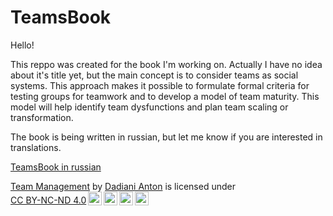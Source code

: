 # TeamsBook

Hello!

This reppo was created for the book I'm working on. Actually I have no idea about it's title yet, but the main concept is to consider teams as social systems. This approach makes it possible to formulate formal criteria for testing groups for teamwork and to develop a model of team maturity. This model will help identify team dysfunctions and plan team scaling or transformation.

The book is being written in russian, but let me know if you are interested in translations.

[TeamsBook in russian](book_ru/README.md)



<p xmlns:cc="http://creativecommons.org/ns#" xmlns:dct="http://purl.org/dc/terms/"><a property="dct:title" rel="cc:attributionURL" href="https://dadianianton.github.io/TeamsBook/">Team Management</a> by <a rel="cc:attributionURL dct:creator" property="cc:attributionName" href="https://github.com/DadianiAnton">Dadiani Anton</a> is licensed under <a href="https://creativecommons.org/licenses/by-nc-nd/4.0/?ref=chooser-v1" target="_blank" rel="license noopener noreferrer" style="display:inline-block;">CC BY-NC-ND 4.0<img style="height:22px!important;margin-left:3px;vertical-align:text-bottom;" src="https://mirrors.creativecommons.org/presskit/icons/cc.svg?ref=chooser-v1" alt=""><img style="height:22px!important;margin-left:3px;vertical-align:text-bottom;" src="https://mirrors.creativecommons.org/presskit/icons/by.svg?ref=chooser-v1" alt=""><img style="height:22px!important;margin-left:3px;vertical-align:text-bottom;" src="https://mirrors.creativecommons.org/presskit/icons/nc.svg?ref=chooser-v1" alt=""><img style="height:22px!important;margin-left:3px;vertical-align:text-bottom;" src="https://mirrors.creativecommons.org/presskit/icons/nd.svg?ref=chooser-v1" alt=""></a></p>
